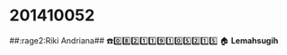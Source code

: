 # 201410052
##:rage2:Riki Andriana##
:phone::zero::eight::two::one::one::nine::one::zero::five::two::one::five:
:house: **Lemahsugih**
